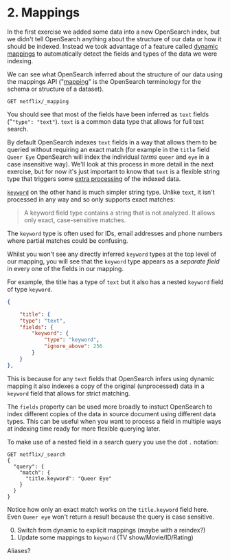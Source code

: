 # 2. Mappings

In the first exercise we added some data into a new OpenSearch index, but we didn't tell OpenSearch anything about the structure of our data or how it should be indexed. Instead we took advantage of a feature called [dynamic mappings](https://opensearch.org/docs/latest/field-types/#dynamic-mapping) to automatically detect the fields and types of the data we were indexing.

We can see what OpenSearch inferred about the structure of our data using the mappings API ("[mapping](https://opensearch.org/docs/latest/field-types)" is the OpenSearch terminology for the schema or structure of a dataset).

```
GET netflix/_mapping
```

You should see that most of the fields have been inferred as `text` fields ("`"type": "text"`). `text` is a common data type that allows for full text search.

By default OpenSearch indexes `text` fields in a way that allows them to be queried without requiring an exact match (for example in the `title` field `Queer Eye` OpenSearch will index the individual _terms_ `queer` and `eye` in a case insensitive way). We'll look at this process in more detail in the next exercise, but for now it's just important to know that `text` is a flexible string type that triggers some [extra processing](https://opensearch.org/docs/latest/analyzers/) of the indexed data.

[`keyword`](https://opensearch.org/docs/latest/field-types/supported-field-types/keyword/) on the other hand is much simpler string type. Unlike `text`, it isn't processed in any way and so only supports exact matches:

> A keyword field type contains a string that is not analyzed. It allows only exact, case-sensitive matches.

The `keyword` type is often used for IDs, email addresses and phone numbers where partial matches could be confusing.

Whilst you won't see any directly inferred `keyword` types at the top level of our mapping, you will see that the `keyword` type appears as a _separate field_ in every one of the fields in our mapping.

For example, the title has a type of `text` but it also has a nested `keyword` field of type `keyword`.

```json
{

    "title": {
    "type": "text",
    "fields": {
        "keyword": {
            "type": "keyword",
            "ignore_above": 256
        }
    }
},
```

This is because for any `text` fields that OpenSearch infers using dynamic mapping it also indexes a copy of the original (unprocessed) data in a `keyword` field that allows for strict matching.

The `fields` property can be used more broadly to instuct OpenSearch to index different copies of the data in source document using different data types. This can be useful when you want to process a field in multiple ways at indexing time ready for more flexible querying later.

To make use of a nested field in a search query you use the dot `.` notation:

```
GET netflix/_search
{
  "query": {
    "match": {
      "title.keyword": "Queer Eye"
    }
  }
}
```

Notice how only an exact match works on the `title.keyword` field here. Even `Queer eye` won't return a result because the query is case sensitive.

0. Switch from dynamic to explicit mappings (maybe with a reindex?)
1. Update some mappings to `keyword` (TV show/Movie/ID/Rating)

Aliases?
